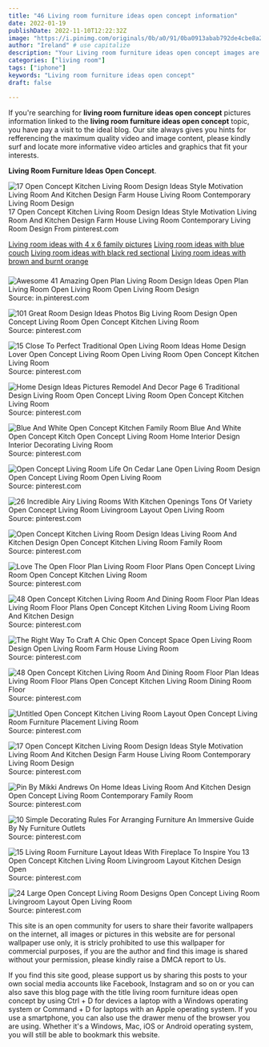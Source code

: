 ```yaml
---
title: "46 Living room furniture ideas open concept information"
date: 2022-01-19
publishDate: 2022-11-10T12:22:32Z
image: "https://i.pinimg.com/originals/0b/a0/91/0ba0913abab792de4cbe8a231675ae2c.jpg"
author: "Ireland" # use capitalize
description: "Your Living room furniture ideas open concept images are ready in this website. Living room furniture ideas open concept are a topic that is being searched for and liked by netizens now. You can Download the Living room furniture ideas open concept files here. Get all free vectors."
categories: ["living room"]
tags: ["iphone"]
keywords: "Living room furniture ideas open concept"
draft: false

---
```


If you're searching for **living room furniture ideas open concept** pictures information linked to the **living room furniture ideas open concept** topic, you have pay a visit to the ideal  blog.  Our site always  gives you  hints  for refferencing  the maximum  quality video and image  content, please kindly surf and locate more informative video articles and graphics  that fit your interests.

**Living Room Furniture Ideas Open Concept**. 

![17 Open Concept Kitchen Living Room Design Ideas Style Motivation Living Room And Kitchen Design Farm House Living Room Contemporary Living Room Design](https://i.pinimg.com/736x/ee/1c/86/ee1c8653d1c278f42a975b02b2a4303d--open-floor-plans-open-floor-plan-ranch.jpg "17 Open Concept Kitchen Living Room Design Ideas Style Motivation Living Room And Kitchen Design Farm House Living Room Contemporary Living Room Design")
17 Open Concept Kitchen Living Room Design Ideas Style Motivation Living Room And Kitchen Design Farm House Living Room Contemporary Living Room Design From pinterest.com

[Living room ideas with 4 x 6 family pictures](/living-room-ideas-with-4-x-6-family-pictures/)
[Living room ideas with blue couch](/living-room-ideas-with-blue-couch/)
[Living room ideas with black red sectional](/living-room-ideas-with-black-red-sectional/)
[Living room ideas with brown and burnt orange](/living-room-ideas-with-brown-and-burnt-orange/)



### 

 


![Awesome 41 Amazing Open Plan Living Room Design Ideas Open Plan Living Room Open Living Room Open Living Room Design](https://i.pinimg.com/originals/bd/b5/95/bdb595cc2ae2c849ad21dbd3c59171b6.jpg "Awesome 41 Amazing Open Plan Living Room Design Ideas Open Plan Living Room Open Living Room Open Living Room Design")
Source: in.pinterest.com

 

![101 Great Room Design Ideas Photos Big Living Room Design Open Concept Living Room Open Concept Kitchen Living Room](https://i.pinimg.com/originals/da/1e/61/da1e618f83482cc6b54df4e47a633d1b.jpg "101 Great Room Design Ideas Photos Big Living Room Design Open Concept Living Room Open Concept Kitchen Living Room")
Source: pinterest.com

 

![15 Close To Perfect Traditional Open Living Room Ideas Home Design Lover Open Concept Living Room Open Living Room Open Concept Kitchen Living Room](https://i.pinimg.com/originals/cb/13/b8/cb13b861baa739c8dec2951737561cb9.jpg "15 Close To Perfect Traditional Open Living Room Ideas Home Design Lover Open Concept Living Room Open Living Room Open Concept Kitchen Living Room")
Source: pinterest.com

 

![Home Design Ideas Pictures Remodel And Decor Page 6 Traditional Design Living Room Open Concept Living Room Open Concept Kitchen Living Room](https://i.pinimg.com/originals/51/4e/33/514e335ee57cfee25d67a0861c693df0.jpg "Home Design Ideas Pictures Remodel And Decor Page 6 Traditional Design Living Room Open Concept Living Room Open Concept Kitchen Living Room")
Source: pinterest.com

 

![Blue And White Open Concept Kitchen Family Room Blue And White Open Concept Kitch Open Concept Living Room Home Interior Design Interior Decorating Living Room](https://i.pinimg.com/736x/2a/34/38/2a343833ad635b8540565c7bdae60cd3.jpg "Blue And White Open Concept Kitchen Family Room Blue And White Open Concept Kitch Open Concept Living Room Home Interior Design Interior Decorating Living Room")
Source: pinterest.com

 

![Open Concept Living Room Life On Cedar Lane Open Living Room Design Open Concept Living Room Open Living Room](https://i.pinimg.com/originals/12/5d/55/125d5591a541802251b86aeab2f6b8e1.jpg "Open Concept Living Room Life On Cedar Lane Open Living Room Design Open Concept Living Room Open Living Room")
Source: pinterest.com

 

![26 Incredible Airy Living Rooms With Kitchen Openings Tons Of Variety Open Concept Living Room Livingroom Layout Open Living Room](https://i.pinimg.com/originals/67/df/b8/67dfb80356287139ab28b4225d393015.jpg "26 Incredible Airy Living Rooms With Kitchen Openings Tons Of Variety Open Concept Living Room Livingroom Layout Open Living Room")
Source: pinterest.com

 

![Open Concept Kitchen Living Room Design Ideas Living Room And Kitchen Design Open Concept Kitchen Living Room Family Room](https://i.pinimg.com/originals/81/5f/39/815f3994fc55cf70f61ed20e43747bbc.png "Open Concept Kitchen Living Room Design Ideas Living Room And Kitchen Design Open Concept Kitchen Living Room Family Room")
Source: pinterest.com

 

![Love The Open Floor Plan Living Room Floor Plans Open Concept Living Room Open Concept Kitchen Living Room](https://i.pinimg.com/originals/24/f0/4f/24f04f1dfe23faa2ab3855266459f42b.jpg "Love The Open Floor Plan Living Room Floor Plans Open Concept Living Room Open Concept Kitchen Living Room")
Source: pinterest.com

 

![48 Open Concept Kitchen Living Room And Dining Room Floor Plan Ideas Living Room Floor Plans Open Concept Kitchen Living Room Living Room And Kitchen Design](https://i.pinimg.com/originals/99/fb/d4/99fbd4b3a6882135fa5f4fb5ef85e770.jpg "48 Open Concept Kitchen Living Room And Dining Room Floor Plan Ideas Living Room Floor Plans Open Concept Kitchen Living Room Living Room And Kitchen Design")
Source: pinterest.com

 

![The Right Way To Craft A Chic Open Concept Space Open Living Room Design Open Living Room Farm House Living Room](https://i.pinimg.com/originals/d2/ae/b8/d2aeb832ed6654cfe1a06396ed4052d6.jpg "The Right Way To Craft A Chic Open Concept Space Open Living Room Design Open Living Room Farm House Living Room")
Source: pinterest.com

 

![48 Open Concept Kitchen Living Room And Dining Room Floor Plan Ideas Living Room Floor Plans Open Concept Kitchen Living Room Dining Room Floor](https://i.pinimg.com/originals/5f/d7/bc/5fd7bc3c088c8153ae10cfd3f708b523.jpg "48 Open Concept Kitchen Living Room And Dining Room Floor Plan Ideas Living Room Floor Plans Open Concept Kitchen Living Room Dining Room Floor")
Source: pinterest.com

 

![Untitled Open Concept Kitchen Living Room Layout Open Concept Living Room Furniture Placement Living Room](https://i.pinimg.com/originals/e0/92/a6/e092a6cf45ec77b080eb028fadb23d92.jpg "Untitled Open Concept Kitchen Living Room Layout Open Concept Living Room Furniture Placement Living Room")
Source: pinterest.com

 

![17 Open Concept Kitchen Living Room Design Ideas Style Motivation Living Room And Kitchen Design Farm House Living Room Contemporary Living Room Design](https://i.pinimg.com/736x/ee/1c/86/ee1c8653d1c278f42a975b02b2a4303d--open-floor-plans-open-floor-plan-ranch.jpg "17 Open Concept Kitchen Living Room Design Ideas Style Motivation Living Room And Kitchen Design Farm House Living Room Contemporary Living Room Design")
Source: pinterest.com

 

![Pin By Mikki Andrews On Home Ideas Living Room And Kitchen Design Open Concept Living Room Contemporary Family Room](https://i.pinimg.com/564x/ac/f3/8e/acf38eb7f05011f1f2b421cea58ae301--contemporary-family-rooms-modern-living-rooms.jpg "Pin By Mikki Andrews On Home Ideas Living Room And Kitchen Design Open Concept Living Room Contemporary Family Room")
Source: pinterest.com

 

![10 Simple Decorating Rules For Arranging Furniture An Immersive Guide By Ny Furniture Outlets](https://i.pinimg.com/736x/93/05/f5/9305f5bbd48c2599e4b5998b9e4cc01b.jpg "10 Simple Decorating Rules For Arranging Furniture An Immersive Guide By Ny Furniture Outlets")
Source: pinterest.com

 

![15 Living Room Furniture Layout Ideas With Fireplace To Inspire You 13 Open Concept Kitchen Living Room Livingroom Layout Kitchen Design Open](https://i.pinimg.com/originals/60/54/8b/60548becfeeec93c4b0a6b2de3898a8d.jpg "15 Living Room Furniture Layout Ideas With Fireplace To Inspire You 13 Open Concept Kitchen Living Room Livingroom Layout Kitchen Design Open")
Source: pinterest.com

 

![24 Large Open Concept Living Room Designs Open Concept Living Room Livingroom Layout Open Living Room](https://i.pinimg.com/originals/0b/a0/91/0ba0913abab792de4cbe8a231675ae2c.jpg "24 Large Open Concept Living Room Designs Open Concept Living Room Livingroom Layout Open Living Room")
Source: pinterest.com

 

This site is an open community for users to share their favorite wallpapers on the internet, all images or pictures in this website are for personal wallpaper use only, it is stricly prohibited to use this wallpaper for commercial purposes, if you are the author and find this image is shared without your permission, please kindly raise a DMCA report to Us.

If you find this site good, please support us by sharing this posts to your own social media accounts like Facebook, Instagram and so on or you can also save this blog page with the title living room furniture ideas open concept by using Ctrl + D for devices a laptop with a Windows operating system or Command + D for laptops with an Apple operating system. If you use a smartphone, you can also use the drawer menu of the browser you are using. Whether it's a Windows, Mac, iOS or Android operating system, you will still be able to bookmark this website.
